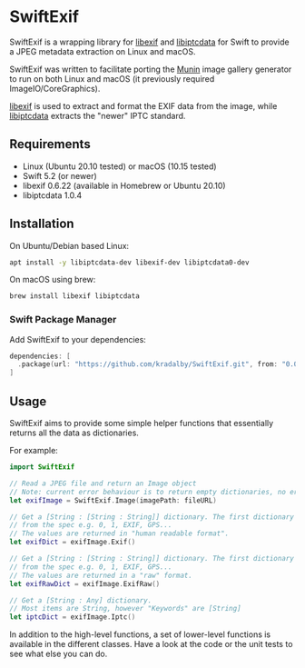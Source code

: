 # SwiftExif

SwiftExif is a wrapping library for [libexif](https://libexif.github.io) and [libiptcdata](http://libiptcdata.sourceforge.net) for Swift
to provide a JPEG metadata extraction on Linux and macOS.

SwiftExif was written to facilitate porting the
[Munin](https://github.com/kradalby/munin) image
gallery generator to run on both Linux and macOS (it previously required
ImageIO/CoreGraphics).

[libexif](https://libexif.github.io) is used to extract and format the EXIF data from the image, while
[libiptcdata](http://libiptcdata.sourceforge.net) extracts the "newer" IPTC standard.

## Requirements

- Linux (Ubuntu 20.10 tested) or macOS (10.15 tested)
- Swift 5.2 (or newer)
- libexif 0.6.22 (available in Homebrew or Ubuntu 20.10)
- libiptcdata 1.0.4

## Installation

On Ubuntu/Debian based Linux:

```bash
apt install -y libiptcdata-dev libexif-dev libiptcdata0-dev
```

On macOS using brew:

```bash
brew install libexif libiptcdata
```

### Swift Package Manager

Add SwiftExif to your dependencies:

```swift
dependencies: [
  .package(url: "https://github.com/kradalby/SwiftExif.git", from: "0.0.x"),
]
```

## Usage

SwiftExif aims to provide some simple helper functions that essentially returns
all the data as dictionaries.

For example:

```swift
import SwiftExif

// Read a JPEG file and return an Image object
// Note: current error behaviour is to return empty dictionaries, no error is thrown.
let exifImage = SwiftExif.Image(imagePath: fileURL)

// Get a [String : [String : String]] dictionary. The first dictionary has items
// from the spec e.g. 0, 1, EXIF, GPS...
// The values are returned in "human readable format".
let exifDict = exifImage.Exif()

// Get a [String : [String : String]] dictionary. The first dictionary has items
// from the spec e.g. 0, 1, EXIF, GPS...
// The values are returned in a "raw" format.
let exifRawDict = exifImage.ExifRaw()

// Get a [String : Any] dictionary.
// Most items are String, however "Keywords" are [String]
let iptcDict = exifImage.Iptc()
```

In addition to the high-level functions, a set of lower-level functions is
available in the different classes.
Have a look at the code or the unit tests to see what else you can do.
